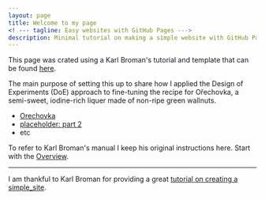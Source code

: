 ```yaml
---
layout: page
title: Welcome to my page
<! --- tagline: Easy websites with GitHub Pages --->
description: Minimal tutorial on making a simple website with GitHub Pages
---
```


This page was crated using a Karl Broman's tutorial and template that can be found [here](https://github.com/kbroman/simple_site).

The main purpose of setting this up to share how I applied the Design of Experiments (DoE) approach to fine-tuning the recipe for Ořechovka, a semi-sweet, iodine-rich liquer made of non-ripe green wallnuts.

- [Orechovka](pages/orechovka1.html)
- [placeholder: part 2](link)
- etc

To refer to Karl Broman's manual I keep his original instructions here. Start with the [Overview](pages/overview.html).

---

I am thankful to Karl Broman for providing a great [tutorial on creating a simple_site](https://github.com/kbroman/simple_site).